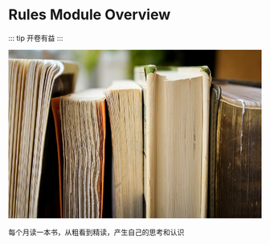 # Rules Module Overview

::: tip
开卷有益
:::

<img src="./assets/literature.jpg" alt="literature" />

每个月读一本书，从粗看到精读，产生自己的思考和认识